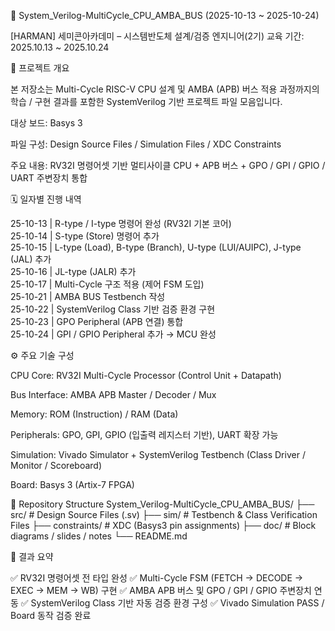 🧠 System_Verilog-MultiCycle_CPU_AMBA_BUS
(2025-10-13 ~ 2025-10-24)

[HARMAN] 세미콘아카데미 – 시스템반도체 설계/검증 엔지니어(2기)
교육 기간: 2025.10.13 ~ 2025.10.24

📘 프로젝트 개요

본 저장소는 Multi-Cycle RISC-V CPU 설계 및 AMBA (APB) 버스 적용 과정까지의
학습 / 구현 결과를 포함한 SystemVerilog 기반 프로젝트 파일 모음입니다.

대상 보드: Basys 3

파일 구성: Design Source Files / Simulation Files / XDC Constraints

주요 내용: RV32I 명령어셋 기반 멀티사이클 CPU + APB 버스 + GPO / GPI / GPIO / UART 주변장치 통합

🗓️ 일자별 진행 내역  

25-10-13 | R-type / I-type 명령어 완성 (RV32I 기본 코어)  
25-10-14 | S-type (Store) 명령어 추가  
25-10-15 | L-type (Load), B-type (Branch), U-type (LUI/AUIPC), J-type (JAL) 추가  
25-10-16 | JL-type (JALR) 추가  
25-10-17 | Multi-Cycle 구조 적용 (제어 FSM 도입)  
25-10-21 | AMBA BUS Testbench 작성  
25-10-22 | SystemVerilog Class 기반 검증 환경 구현  
25-10-23 | GPO Peripheral (APB 연결) 통합  
25-10-24 | GPI / GPIO Peripheral 추가 → MCU 완성  

⚙️ 주요 기술 구성

CPU Core: RV32I Multi-Cycle Processor (Control Unit + Datapath)

Bus Interface: AMBA APB Master / Decoder / Mux

Memory: ROM (Instruction) / RAM (Data)

Peripherals: GPO, GPI, GPIO (입출력 레지스터 기반), UART 확장 가능

Simulation: Vivado Simulator + SystemVerilog Testbench (Class Driver / Monitor / Scoreboard)

Board: Basys 3 (Artix-7 FPGA)

📂 Repository Structure
System_Verilog-MultiCycle_CPU_AMBA_BUS/
 ├── src/            # Design Source Files (.sv)
 ├── sim/            # Testbench & Class Verification Files
 ├── constraints/    # XDC (Basys3 pin assignments)
 ├── doc/            # Block diagrams / slides / notes
 └── README.md

🏁 결과 요약

✅ RV32I 명령어셋 전 타입 완성
✅ Multi-Cycle FSM (FETCH → DECODE → EXEC → MEM → WB) 구현
✅ AMBA APB 버스 및 GPO / GPI / GPIO 주변장치 연동
✅ SystemVerilog Class 기반 자동 검증 환경 구성
✅ Vivado Simulation PASS / Board 동작 검증 완료
